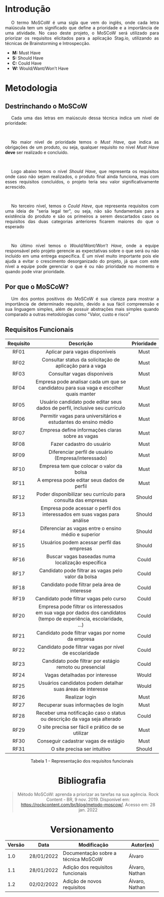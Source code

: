 # Introdução

<p style="text-indent: 20px; text-align: justify">
O termo MoSCoW é uma sigla que vem do inglês, onde cada letra maiúscula tem um significado que define
a prioridade e a importância de uma atividade. No caso deste projeto, o MoSCoW será utilizado para priorizar
os requisitos elicitados para a aplicação Stag.io, utilizando as técnicas de Brainstorming e Introspecção.
</p>

- **M:** Must Have
- **S:** Should Have
- **C:** Could Have
- **W:** Would/Want/Won’t Have

# Metodologia

## Destrinchando o MoSCoW
<p style="text-indent: 20px; text-align: justify">
Cada uma das letras em maiúsculo dessa técnica indica um nível de prioridade:
</p>
<br />
<p style="text-indent: 20px; text-align: justify">
No maior nível de prioridade temos o <i>Must Have</i>, que indica as obrigações de um produto, ou seja, qualquer requisito
no nível <i>Must Have</i> <b>deve</b> ser realizado e concluído.
</p>
<br />
<p style="text-indent: 20px; text-align: justify">
Logo abaixo temos o nível <i>Should Have</i>, que representa os requisitos onde caso não sejam realizados, o produto final
ainda funciona, mas com esses requisitos concluídos, o projeto teria seu valor significativamente acrescido.
</p>
<br />
<p style="text-indent: 20px; text-align: justify">
No terceiro nível, temos o <i>Could Have</i>, que representa requisitos com uma ideia de "seria legal ter", ou seja, não
são fundamentais para a existência do produto e são os primeiros a serem descartados caso os requisitos das duas categorias
anteriores ficarem maiores do que o esperado
</p>
<br />
<p style="text-indent: 20px; text-align: justify">
No último nível temos o <i>Would/Want/Won’t Have</i>, onde a equipe responsável pelo projeto gerencie as expectativas sobre
o que será ou não incluído em uma entrega específica. É um nível muito importante pois ele ajuda a evitar o crescimento desorganizado
do projeto, já que com este nível a equipe pode gerenciar o que é ou não prioridade no momento e quando pode virar prioridade.
</p>

## Por que o MoSCoW?

<p style="text-indent: 20px; text-align: justify">
Um dos pontos positivos do MoSCoW é sua clareza para mostrar a importância de determinado requisito, devido a sua fácil compreensão
e sua linguagem simples, além de possuir abstrações mais simples quando comparado a outras metodologias como "Valor, custo e risco"
</p>

## Requisitos Funcionais

<center>

| Requisito | Descrição | Prioridade |
|:--:|:--:|:--:|
| RF01 | Aplicar para vagas disponíveis | Must |
| RF02 | Consultar status da solicitação de aplicação para a vaga | Must |
| RF03 | Consultar vagas disponíveis | Must |
| RF04 | Empresa pode analisar cada um que se candidatou para sua vaga e escolher quais manter | Must |
| RF05 | Usuário candidato pode editar seus dados de perfil, inclusive seu currículo | Must |
| RF06 | Permitir vagas para universitários e estudantes do ensino médio | Must |
| RF07 | Empresa define informações claras sobre as vagas | Must |
| RF08 | Fazer cadastro do usuário | Must |
| RF09 | Diferenciar perfil de usuário (Empresa/interessado) | Must |
| RF10 | Empresa tem que colocar o valor da bolsa | Must |
| RF11 | A empresa pode editar seus dados de perfil | Must |
| RF12 | Poder disponibilizar seu currículo para consulta das empresas | Should |
| RF13 | Empresa pode acessar o perfil dos interessados em suas vagas para análise | Should |
| RF14 | Diferenciar as vagas entre o ensino médio e superior | Should |
| RF15 | Usuários podem acessar perfil das empresas | Should |
| RF16 | Buscar vagas baseadas numa localização específica | Could |
| RF17 | Candidato pode filtrar as vagas pelo valor da bolsa | Could |
| RF18 | Candidato pode filtrar pela área de interesse | Could |
| RF19 | Candidato pode filtrar vagas pelo curso | Could |
| RF20 | Empresa pode filtrar os interessados em sua vaga por dados dos candidatos (tempo de experiência, escolaridade, ...) | Could |
| RF21 | Candidato pode filtrar vagas por nome da empresa | Could |
| RF22 | Candidato pode filtrar vagas por nível de escolaridade | Could |
| RF23 | Candidato pode filtrar por estágio remoto ou presencial | Could |
| RF24 | Vagas detalhadas por interesse | Would |
| RF25 | Usuários candidatos podem detalhar suas áreas de interesse | Would |
| RF26 | Realizar login | Must |
| RF27 | Recuperar suas informações de login | Must |
| RF28 | Receber uma notificação caso o status ou descrição da vaga seja alterado | Could |
| RF29 | O site precisa ser fácil e prático de se utilizar | Must |
| RF30 | Conseguir cadastrar vagas de estágio | Must |
| RF31 | O site precisa ser intuitivo | Should |

<figcaption>Tabela 1 - Representação dos requisitos funcionais</figcaption>

# Bibliografia
> Método MoSCoW: aprenda a priorizar as tarefas na sua agência. Rock Content - BR, 9 nov. 2019. Disponível em: <https://rockcontent.com/br/blog/metodo-moscow/>. Acesso em: 28 jan. 2022
# Versionamento

Versão | Data | Modificação | Autor(es) |
|--|--|--|--|
| 1.0 | 28/01/2022 | Documentação sobre a técnica MoSCoW | Álvaro |
| 1.1 | 28/01/2022 | Adição dos requisitos funcionais | Álvaro, Nathan |
| 1.2 | 02/02/2022 | Adição de novos requisitos | Álvaro, Nathan |